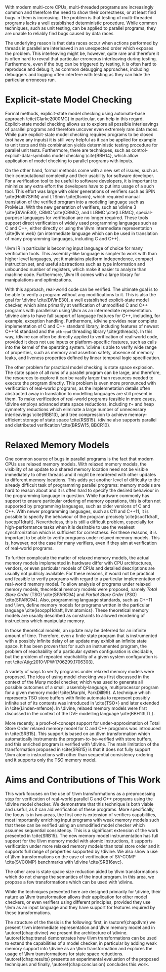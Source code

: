 With modern multi-core CPUs, multi-threaded programs are increasingly common and
therefore the need to show their correctness, or at least find bugs in them is
increasing.  The problem is that testing of multi-threaded programs lacks a well
established deterministic procedure. While common techniques, such as unit
testing, can be applied to parallel programs, they are unable to reliably find
bugs caused by data races.

The underlying reason is that data races occur when actions performed by threads
in parallel are interleaved in an unexpected order which exposes the problem.
This interleaving might be, however, quite rare and therefore it is often hard
to reveal that particular erroneous interleaving during testing. Furthermore,
even if the bug can be triggered by testing, it is often hard to reproduce and
debug it, as common debugging approaches, including debuggers and logging often
interfere with testing as they can hide the particular erroneous run.

# Explicit-state Model Checking

Formal methods, explicit-state model checking using automata-base approach
\cite{Clarke2000MC} in particular, can help in this regard. Explicit-state model
checking allows us to explore all possible interleavings of parallel programs
and therefore uncover even extremely rare data races. While pure explicit-state
model checking requires programs to be closed (not have any inputs) it is still
very helpful as it can be applied for example to unit tests and this combination
yields deterministic testing procedure for parallel unit tests. Furthermore,
there are techniques, such as control-explicit-data-symbolic model checking
\cite{BBH14}, which allow application of model checking to parallel programs
with inputs.

On the other hand, formal methods come with a new set of issues, such as their
computational complexity and their usability for software developer.  For a
verification tool to be useful to software developers, it is important to
minimize any extra effort the developers have to put into usage of a such tool.
This effort was large with older generations of verifiers such as SPIN
\cite{Hol97SPIN} and LTSmin \cite{ltsmin}, which required manual translation of
the verified program into a modeling language such as ProMeLa. With the new
generation of verifiers, such as \divine 3 \cite{DiVinE30}, CBMC \cite{CBMC},
and LLBMC \cite{LLBMC}, special-purpose languages for verification are no longer
required. These tools support direct verification of widely used programming
languages such as C and C++, either directly or using the \llvm intermediate
representation \cite{llvm:web} (an intermediate language which can be used in
translation of many programming languages, including C and C++).

\llvm IR in particular is becoming input language of choice for many verification
tools. This assembly-like language is simpler to work with than higher level
languages, yet it maintains platform independence, compact instruction set, and
useful abstractions such as type information and unbounded number of registers,
which make it easier to analyze than machine code. Furthermore, \llvm IR
comes with a large library for manipulations and optimizations.

With this approach, real-world code can be verified. The ultimate goal is to
be able to verify a program without any modifications to it. This is also the
goal for \divine \cite{DiVinE30}, a well established explicit-state model
checker, which aims primarily at verification of unmodified C and C++ programs
with parallelism using \llvm as an intermediate representation. \divine aims to
have full support of language features for C++, including, for example, exception
handling.  Furthermore, \divine provides near complete implementation of C and
C++ standard library, including features of newest C++14 standard and the `pthread`
threading library \cite{pthreads}. In this way, \divine can often be directly
applied to verification of real-world code, provided it does not use inputs or
platform-specific features, such as calls into the kernel of the operating
system. \divine is able to verify wide range of properties, such as memory and
assertion safety, absence of memory leaks, and liveness properties defined by
linear temporal logic specification.

The other problem for practical model checking is state space explosion. The
state space of all runs of a parallel program can be large, and therefore, the
resources to explore it can be vastly larger than resources needed to execute
the program directly. This problem is even more pronounced with verification of
real-world programs, as the implemnetation details often abstracted away in
translation to modelling languages are still present in them. To make
verification of real-world programs feasible in more cases, \divine employs
advanced state space reductions, including $\tau+$ and heap symmetry reductions
which eliminate a large number of unnecessary interleavings \cite{RBB13}, and tree
compression to achieve memory-efficient storage of state space \cite{RSB15}.
\divine also supports parallel and distributed verification \cite{BRSW15,
BBCR10}.

# Relaxed Memory Models

One common source of bugs in parallel programs is the fact that modern CPUs use
relaxed memory models. With relaxed memory models, the visibility of an update
to a shared memory location need not be visible immediately to other threads and
it might be reordered with other updates to different memory locations. This
adds yet another level of difficulty to the already difficult task of programming
parallel programs: memory models are hard to reason about and it is often hard
to specify the desired behaviour in the programming language in question. While
hardware commonly has support to ensure particular ordering of memory
operations, this is often not supported by programming languages, such as older
versions of C and C++. With newer programming languages, such as C11 and C++11, it
is possible to specify the behaviour of the program precisely \cite{isoc11draft,
isocpp11draft}. Nevertheless, this is still a difficult problem, especially for
high-performance tasks when it is desirable to use the weakest synchronization
which is sufficient for correctness.  For these reasons, it is important to be
able to verify programs under relaxed memory models. This is, however, not the
case for many verifiers, even if they aim at verification of real-world
programs.

To further complicate the matter of relaxed memory models, the actual memory
models implemented in hardware differ with CPU architectures, vendors, or even
particular models of CPUs and detailed descriptions are usually not publicly
available. For these reasons, it would not be practical and feasible to verify
programs with regard to a particular implementation of real-world memory model.
To allow analysis of programs under relaxed memory models, theoretical memory
models were proposed, namely *Total Store Order* (TSO) \cite{SPARC94} and
*Partial Store Order* (PSO) \cite{SPARC94}. Also, programming language
standards, such as C++11 and \llvm, define memory models for programs written in
the particular language \cite{isocpp11draft, llvm:atomics}. These theoretical
memory models are usually described as constraints to allowed reordering of
instructions which manipulate memory.

In those theoretical models, an update may be deferred for an infinite amount of
time. Therefore, even a finite state program that is instrumented with a
possibly infinite delay of an update may exhibit an infinite state space. It has
been proven that for such an instrumented program, the problem of reachability
of a particular system configuration is decidable, but the problem of repeated
reachability of a given system configuration is not
\cite{Atig:2010:VPW:1706299.1706303}.

A variety of ways to verify programs under relaxed memory models were proposed.
The idea of using model checking was first discussed in the context of the
Mur$\varphi$ model checker, which was used to generate all possible outcomes of
a small, assembly-language, multiprocessor program for a given memory model
\cite{Murphi, ParkDill99}. A technique which represents TSO store buffers with
finite automata to represent possibly infinite set of its contents was
introduced in \cite{TSO+} and later extended in \cite{Linden-mfence}.
In \divine, relaxed memory models were first discussed in the context of the DVE
modelling language \cite{BBH13LTL}.

More recently, a proof-of-concept support for under-approximation of  Total
Store Order relaxed memory model for C and C++ programs was introduced in
\cite{SRB15}. This support is based on an \llvm transformation which automatically
instruments the program-to-be-verified with store buffers, and this enriched
program is verified with \divine. The main limitation of the transformation
proposed in \cite{SRB15} is that it does not fully support \llvm atomic
instructions with other than sequential consistency ordering and it supports
only the TSO memory model.

# Aims and Contributions of This Work

This work focuses on the use of \llvm transformations as a preprocessing step for
verification of real-world parallel C and C++ programs using the \divine model
checker. We demonstrate that this technique is both viable and useful, as it can
aid verification of these programs. More specifically, the focus is in two
areas, the first one is extension of verifiers capabilities, most importantly
enriching input programs with weak memory models such that these can be verified
using an unmodified model checker which assumes sequential consistency. This is
a significant extension of the work presented in \cite{SRB15}. The new memory
model instrumentation has full support for the \llvm memory
model with atomic instructions, it supports verification under more relaxed
memory models than total store order and it supports full range of properties
supported by \divine. We also show a use of \llvm transformations on the case of
verification of SV-COMP \cite{SVCOMP} benchmarks with \divine \cite{SRB16svc}.

The other area is state space size reduction aided by \llvm transformations
which do not change the semantics of the input program. In this area, we propose
a few transformations which can be used with \divine.

While the techniques presented here are designed primarily for \divine, their
nature as \llvm transformation allows their application for other model
checkers, or even verifiers using different principles, provided they use \llvm
as an input language and they have support for features required by these
transformations.

The structure of the thesis is the following: first, in \autoref{chap:llvm} we
present \llvm intermediate representation and \llvm memory model and in
\autoref{chap:divine} we present the architecture of \divine.
\autoref{chap:trans} demonstrates how \llvm transformations can be used to
extend the capabilities of a model checker, in particular by adding weak memory
support into \divine as an \llvm transformation and explores the usage of \llvm
transformations for state space reductions. \autoref{chap:results} presents an
experimental evaluation of the proposed techniques and finally,
\autoref{chap:conclusion} concludes this work.
